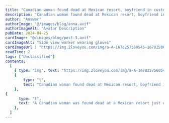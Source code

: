 ```yaml
---
title: "Canadian woman found dead at Mexican resort, boyfriend in custody: 'We want to know what happened'"
description: "Canadian woman found dead at Mexican resort, boyfriend in custody: 'We want to know what happened'"
author: "Answer"
authorImage: "@/images/blog/anna.avif"
authorImageAlt: "Avatar Description"
pubDate: 2024-04-25
cardImage: "@/images/blog/post-3.avif"
cardImageAlt: "Side view worker wearing gloves"
cardImageUrl : "https://img.2loveyou.com/img/a-A-1678257560545-1678258618913.jpg"
readTime: 2
tags: ["Unclassified"]
contents:
  [
    { type: "img", text: "https://img.2loveyou.com/img/a-A-1678257560545-1678258618913.jpg" },
    { 
        type: "t", 
        text: "Canadian woman found dead at Mexican resort, boyfriend in custody: 'We want to know what happened'"
    },
{
      type: "t",
      text: "A Canadian woman was found dead at a Mexican resort just one day after arriving with her boyfriend for vacation.\n\nKiara Agnew, 25, arrived in Playa del Carmen, Mexico, with her 26-year-old boyfriend Ryan Friesen at the Grand Sunset Princess Resort on March 2, and the woman was found dead one day later.\n\nLocal police said on Twitter that a man was taken into custody on March 3 after \"a lifeless woman was found with possible marks of violence in a hotel located in the Xcalacoco neighbourhood.\"\n\nThe Global Affairs office of the Canadian government confirmed to the Toronto Star that Agnew died and Friesen was taken into custody.\n\n\"Officials are providing consular assistance to the families and are in contact with local authorities,\" Global Affairs Spokesperson Charlotte MacLeod said. \n\n\"No further information could be disclosed due to privacy considerations,\" she added.\n\nThe Quintana Roo prosecutors office said on Twitter that an investigation was opened into a \"foreign person arrested for his probable participation\" in the killing of a Canadian woman in a Riviera Maya hotel.\n\nAgnew's aunt, Katlyn Levesque, told the Toronto star that her niece was looking forward to this trip for a while.\n\n\"She has been counting down to this trip. It is shocking. We want to know what happened,\" Levesque said.  \"She was a beautiful, wonderful person inside and out. It\u2019s unfair that she was robbed of her chance to experience life to the fullest.\"\n\nLevesque said that the couple was together for a year and a half, adding that she warned her niece to be careful on the trip.\n\n\"The last thing I said to her was to be safe. You know, don\u2019t wander around alone, be mindful of your surroundings. Then, I never heard from her,\" Levesque said.\n\nAgnew's boyfriend played hockey for the Dawson Creek Canucks, while she was an employee at Lake View Credit Union's Sawson Creek branch.\n\n\"All at Lake View Credit Union are mourning the loss of our teammate and friend, Kiara Agnew. This is a devastating tragedy and loss for our community. We send our love and faith to all others who have been impacted,\" a Facebook post from Lake View Credit Union states."
    },
  ]
---
```

